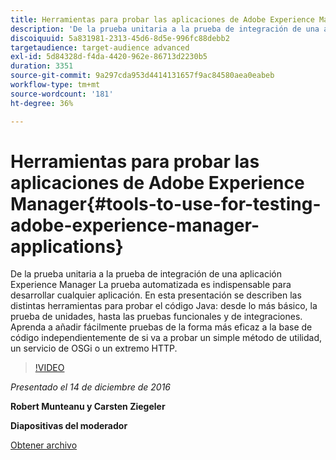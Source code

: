 ```yaml
---
title: Herramientas para probar las aplicaciones de Adobe Experience Manager
description: 'De la prueba unitaria a la prueba de integración de una aplicación Experience Manager La prueba automatizada es indispensable para desarrollar cualquier aplicación. En esta presentación se describen las distintas herramientas para probar el código Java: desde lo más básico, la prueba de unidades, hasta las pruebas funcionales y de integraciones. Aprenda a añadir fácilmente pruebas de la forma más eficaz a la base de código independientemente de si va a probar un simple método de utilidad, un servicio de OSGi o un extremo HTTP.'
discoiquuid: 5a831981-2313-45d6-8d5e-996fc88debb2
targetaudience: target-audience advanced
exl-id: 5d84328d-f4da-4420-962e-86713d2230b5
duration: 3351
source-git-commit: 9a297cda953d4414131657f9ac84580aea0eabeb
workflow-type: tm+mt
source-wordcount: '181'
ht-degree: 36%

---
```


# Herramientas para probar las aplicaciones de Adobe Experience Manager{#tools-to-use-for-testing-adobe-experience-manager-applications}

De la prueba unitaria a la prueba de integración de una aplicación Experience Manager La prueba automatizada es indispensable para desarrollar cualquier aplicación. En esta presentación se describen las distintas herramientas para probar el código Java: desde lo más básico, la prueba de unidades, hasta las pruebas funcionales y de integraciones. Aprenda a añadir fácilmente pruebas de la forma más eficaz a la base de código independientemente de si va a probar un simple método de utilidad, un servicio de OSGi o un extremo HTTP.

>[!VIDEO](https://video.tv.adobe.com/v/19302/?quality=9)

*Presentado el 14 de diciembre de 2016*

**Robert Munteanu y Carsten Ziegeler**

**Diapositivas del moderador**

[Obtener archivo](assets/aem-gems-tools-for-testing-12-14-16.pdf)
<!--
[Get back to the Overview](https://helpx.adobe.com/es/experience-manager/kt/eseminars/gems/aem-index.html)
-->
